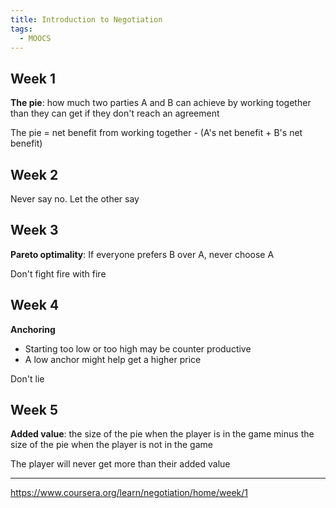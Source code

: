 ```yaml
---
title: Introduction to Negotiation
tags:
  - MOOCS
---
```


## Week 1

**The pie**: how much two parties A and B can achieve by working together than they can get if they don't reach an agreement

The pie = net benefit from working together - (A's net benefit + B's net benefit)

## Week 2

Never say no. Let the other say

## Week 3

**Pareto optimality**: If everyone prefers B over A, never choose A

Don't fight fire with fire

## Week 4

**Anchoring**

- Starting too low or too high may be counter productive
- A low anchor might help get a higher price

Don't lie

## Week 5

**Added value**: the size of the pie when the player is in the game minus the size of the pie when the player is not in the game

The player will never get more than their added value

---

https://www.coursera.org/learn/negotiation/home/week/1
